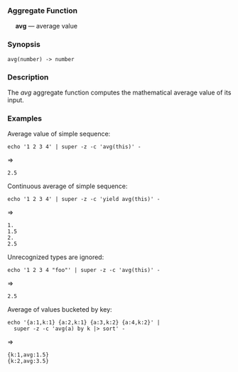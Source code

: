 ### Aggregate Function

&emsp; **avg** &mdash; average value

### Synopsis
```
avg(number) -> number
```

### Description

The _avg_ aggregate function computes the mathematical average value of its input.

### Examples

Average value of simple sequence:
```mdtest-command
echo '1 2 3 4' | super -z -c 'avg(this)' -
```
=>
```mdtest-output
2.5
```

Continuous average of simple sequence:
```mdtest-command
echo '1 2 3 4' | super -z -c 'yield avg(this)' -
```
=>
```mdtest-output
1.
1.5
2.
2.5
```

Unrecognized types are ignored:
```mdtest-command
echo '1 2 3 4 "foo"' | super -z -c 'avg(this)' -
```
=>
```mdtest-output
2.5
```

Average of values bucketed by key:
```mdtest-command
echo '{a:1,k:1} {a:2,k:1} {a:3,k:2} {a:4,k:2}' |
  super -z -c 'avg(a) by k |> sort' -
```
=>
```mdtest-output
{k:1,avg:1.5}
{k:2,avg:3.5}
```

